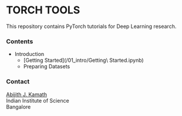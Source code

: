 # TORCH TOOLS

This repository contains PyTorch tutorials for Deep Learning research.

### Contents

- Introduction
	- [Getting Started](/01_intro/Getting\ Started.ipynb)
	- Preparing Datasets

### Contact
[Abijith J. Kamath](https://kamath-abhijith.github.io) <br>
Indian Institute of Science <br>
Bangalore